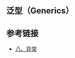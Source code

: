 <!--
date: 2021-04-19T22:34:12+08:00
lastmod: 2021-04-19T22:34:12+08:00
-->
## 泛型（Generics）



## 参考链接

* [八、异常](http://cyc2018.gitee.io/cs-notes/#/notes/Java%20基础?id=%e5%85%ab%e3%80%81%e5%bc%82%e5%b8%b8)
